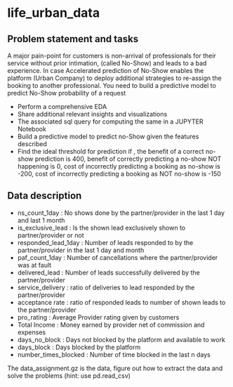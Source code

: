 # life_urban_data

## Problem statement and tasks
A major pain-point for customers is non-arrival of professionals for their service without prior intimation, (called No-Show) and leads to a bad experience. In case Accelerated prediction of No-Show enables the platform (Urban Company) to deploy additional strategies to re-assign the booking to another professional. You need to build a predictive model to predict No-Show probability of a request

- Perform a comprehensive EDA
- Share additional relevant insights and visualizations
- The associated sql query for computing the same in a JUPYTER Notebook
- Build a predictive model to predict no-Show given the features described
- Find the ideal threshold for prediction if , the benefit of a correct no-show prediction is 400, benefit of correctly predicting a no-show NOT happening is 0, cost of incorrectly predicting a booking as no-show is -200, cost of incorrectly predicting a booking as NOT no-show is -150

## Data description
- ns_count_1day : No shows done by the partner/provider in the last 1 day and last 1 month
- is_exclusive_lead : Is the shown lead exclusively shown to partner/provider or not
- responded_lead_1day : Number of leads responded to by the partner/provider in the last 1 day and month
- paf_count_1day : Number of cancellations where the partner/provider was at fault
- delivered_lead : Number of leads successfully delivered by the partner/provider
- service_delivery : ratio of deliveries to lead responded by the partner/provider
- acceptance rate : ratio of responded leads to number of shown leads to the partner/provider
- pro_rating : Average Provider rating given by customers
- Total Income : Money earned by provider net of commission and expenses
- days_no_block : Days not blocked by the platform and available to work
- days_block : Days blocked by the platform
- number_times_blocked : Number of time blocked in the last n days


The data_assignment.gz is the data, figure out how to extract the data and solve the problems (hint: use pd.read_csv)
